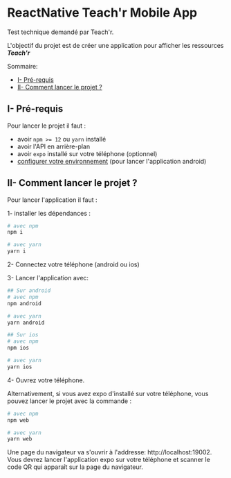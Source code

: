 # ReactNative Teach'r Mobile App

Test technique demandé par Teach'r.

L'objectif du projet est de créer une application pour afficher les ressources ***Teach'r***


Sommaire: 
  * [I- Pré-requis](#i--pr--requis)
  * [II- Comment lancer le projet ?](#ii--comment-lancer-le-projet--)

## I- Pré-requis

Pour lancer le projet il faut :
- avoir `npm >= 12` ou `yarn` installé
- avoir l'API en arrière-plan
- avoir `expo` installé sur votre téléphone (optionnel)
- [configurer votre environnement](https://reactnative.dev/docs/environment-setup) (pour lancer l'application android) 

## II- Comment lancer le projet ?

Pour lancer l'application il faut : 

1- installer les dépendances :

```bash
# avec npm
npm i 

# avec yarn
yarn i
```

2- Connectez votre téléphone (android ou ios)

3- Lancer l'application avec:

```bash
## Sur android
# avec npm
npm android

# avec yarn
yarn android

## Sur ios
# avec npm
npm ios

# avec yarn
yarn ios
```

4- Ouvrez votre téléphone.

Alternativement, si vous avez expo d'installé sur votre téléphone, vous
pouvez lancer le projet avec la commande :

```bash
# avec npm
npm web

# avec yarn
yarn web
```

Une page du navigateur va s'ouvrir à l'addresse: http://localhost:19002.
Vous devrez lancer l'application expo sur votre téléphone et scanner le code QR 
qui apparaît sur la page du navigateur.